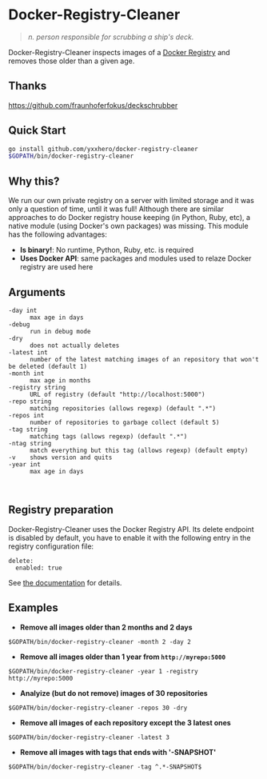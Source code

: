 # Docker-Registry-Cleaner
> *n. person responsible for scrubbing a ship's deck.*

Docker-Registry-Cleaner inspects images of a [Docker Registry](https://docs.docker.com/registry/) and removes those older than a given age.

## Thanks
https://github.com/fraunhoferfokus/deckschrubber

## Quick Start

```bash
go install github.com/yxxhero/docker-registry-cleaner
$GOPATH/bin/docker-registry-cleaner
```

## Why this?
We run our own private registry on a server with limited storage and it was only a question of time, until it was full! Although there are similar approaches to do Docker registry house keeping (in Python, Ruby, etc), a native module (using Docker's own packages) was missing. This module has the following advantages:

* **Is binary!**: No runtime, Python, Ruby, etc. is required
* **Uses Docker API**: same packages and modules used to relaze Docker registry are used here

## Arguments
```
-day int
      max age in days
-debug
      run in debug mode      
-dry
      does not actually deletes
-latest int
      number of the latest matching images of an repository that won't be deleted (default 1)      
-month int
      max age in months
-registry string
      URL of registry (default "http://localhost:5000")
-repo string
      matching repositories (allows regexp) (default ".*")      
-repos int
      number of repositories to garbage collect (default 5)
-tag string
      matching tags (allows regexp) (default ".*")      
-ntag string
      match everything but this tag (allows regexp) (default empty)
-v    shows version and quits
-year int
      max age in days
      
      
```

## Registry preparation
Docker-Registry-Cleaner uses the Docker Registry API. 
Its delete endpoint is disabled by default, you have to enable it with the following entry in the registry configuration file: 

```
delete:
  enabled: true
```

See [the documentation](https://github.com/docker/distribution/blob/master/docs/configuration.md#delete) for details. 

## Examples

* **Remove all images older than 2 months and 2 days**

```
$GOPATH/bin/docker-registry-cleaner -month 2 -day 2
```

* **Remove all images older than 1 year from `http://myrepo:5000`**

```
$GOPATH/bin/docker-registry-cleaner -year 1 -registry http://myrepo:5000
```

* **Analyize (but do not remove) images of 30 repositories**

```
$GOPATH/bin/docker-registry-cleaner -repos 30 -dry
```

* **Remove all images of each repository except the 3 latest ones**

```
$GOPATH/bin/docker-registry-cleaner -latest 3 
```

* **Remove all images with tags that ends with '-SNAPSHOT'**

```
$GOPATH/bin/docker-registry-cleaner -tag ^.*-SNAPSHOT$ 
```
